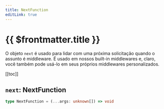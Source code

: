 ```yaml
---
title: NextFunction
editLink: true
---
```


# {{ $frontmatter.title }}

O objeto `next` é usado para lidar com uma próxima solicitação quando o assunto é middleware. É usado em nossos built-in middlewares e, claro, você também pode usá-lo em seus próprios middlewares personalizados.

[[toc]]

## `next`: NextFunction

```typescript
type NextFunction = (...args: unknown[]) => void
```